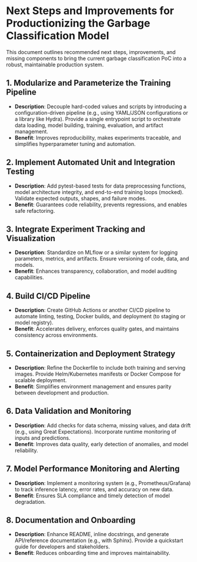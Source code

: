  # Next Steps and Improvements for Productionizing the Garbage Classification Model

 This document outlines recommended next steps, improvements, and missing components to bring the current garbage classification PoC into a robust, maintainable production system.

 ## 1. Modularize and Parameterize the Training Pipeline
 - **Description**: Decouple hard-coded values and scripts by introducing a configuration-driven pipeline (e.g., using YAML/JSON configurations or a library like Hydra). Provide a single entrypoint script to orchestrate data loading, model building, training, evaluation, and artifact management.
 - **Benefit**: Improves reproducibility, makes experiments traceable, and simplifies hyperparameter tuning and automation.

 ## 2. Implement Automated Unit and Integration Testing
 - **Description**: Add pytest-based tests for data preprocessing functions, model architecture integrity, and end-to-end training loops (mocked). Validate expected outputs, shapes, and failure modes.
 - **Benefit**: Guarantees code reliability, prevents regressions, and enables safe refactoring.

 ## 3. Integrate Experiment Tracking and Visualization
 - **Description**: Standardize on MLflow or a similar system for logging parameters, metrics, and artifacts. Ensure versioning of code, data, and models.
 - **Benefit**: Enhances transparency, collaboration, and model auditing capabilities.

 ## 4. Build CI/CD Pipeline
 - **Description**: Create GitHub Actions or another CI/CD pipeline to automate linting, testing, Docker builds, and deployment (to staging or model registry).
 - **Benefit**: Accelerates delivery, enforces quality gates, and maintains consistency across environments.

 ## 5. Containerization and Deployment Strategy
 - **Description**: Refine the Dockerfile to include both training and serving images. Provide Helm/Kubernetes manifests or Docker Compose for scalable deployment.
 - **Benefit**: Simplifies environment management and ensures parity between development and production.

 ## 6. Data Validation and Monitoring
 - **Description**: Add checks for data schema, missing values, and data drift (e.g., using Great Expectations). Incorporate runtime monitoring of inputs and predictions.
 - **Benefit**: Improves data quality, early detection of anomalies, and model reliability.

 ## 7. Model Performance Monitoring and Alerting
 - **Description**: Implement a monitoring system (e.g., Prometheus/Grafana) to track inference latency, error rates, and accuracy on new data.
 - **Benefit**: Ensures SLA compliance and timely detection of model degradation.

 ## 8. Documentation and Onboarding
 - **Description**: Enhance README, inline docstrings, and generate API/reference documentation (e.g., with Sphinx). Provide a quickstart guide for developers and stakeholders.
 - **Benefit**: Reduces onboarding time and improves maintainability.